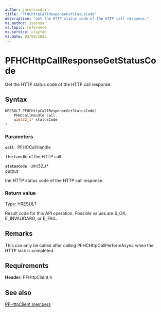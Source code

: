 ```yaml
---
author: jasonsandlin
title: "PFHCHttpCallResponseGetStatusCode"
description: "Get the HTTP status code of the HTTP call response."
ms.author: jasonsa
ms.topic: reference
ms.service: playfab
ms.date: 03/09/2023
---
```


# PFHCHttpCallResponseGetStatusCode  

Get the HTTP status code of the HTTP call response.  

## Syntax  
  
```cpp
HRESULT PFHCHttpCallResponseGetStatusCode(  
    PFHCCallHandle call,  
    uint32_t* statusCode  
)  
```  
  
### Parameters  
  
**`call`** &nbsp; PFHCCallHandle  
  
The handle of the HTTP call.  
  
**`statusCode`** &nbsp; uint32_t*  
*output*  
  
the HTTP status code of the HTTP call response.  
  
  
### Return value
Type: HRESULT
  
Result code for this API operation. Possible values are S_OK, E_INVALIDARG, or E_FAIL.
  
## Remarks  
  
This can only be called after calling PFHCHttpCallPerformAsync when the HTTP task is completed.
  
## Requirements  
  
**Header:** PFHttpClient.h
  
## See also  
[PFHttpClient members](../pfhttpclient_members.md)  

  
  
